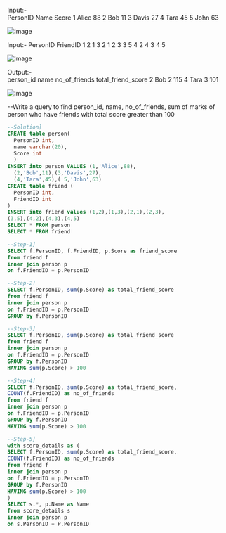 Input:-		
PersonID	Name	Score
1	Alice	88
2	Bob	11
3	Davis	27
4	Tara	45
5	John	63

![image](https://github.com/onkarbankar111/SQL-Practice/assets/164195447/8f1393d6-5742-4624-a496-bafd567bd4b7)

Input:-	
PersonID	FriendID
1	2
1	3
2	1
2	3
3	5
4	2
4	3
4	5

![image](https://github.com/onkarbankar111/SQL-Practice/assets/164195447/ff8f9637-5409-4d88-b10b-1d05ba71a37f)

Output:-			
person_id	name	no_of_friends	total_friend_score
2	Bob	2	115
4	Tara	3	101

![image](https://github.com/onkarbankar111/SQL-Practice/assets/164195447/2616040c-6e93-4204-8456-cee57243b6e9)

--Write a query to find person_id, name, no_of_friends, sum of marks of person
who have friends with total score greater than 100

```SQL
--Solution]
CREATE table person(
  PersonID int,
  name varchar(20),
  Score int
  )
INSERT into person VALUES (1,'Alice',88), 
  (2,'Bob',11),(3,'Davis',27), 
  (4,'Tara',45),( 5,'John',63)
CREATE table friend (
  PersonID int,
  FriendID int
)
INSERT into friend values (1,2),(1,3),(2,1),(2,3),
(3,5),(4,2),(4,3),(4,5)
SELECT * FROM person
SELECT * FROM friend

--Step-1]
SELECT f.PersonID, f.FriendID, p.Score as friend_score
from friend f 
inner join person p 
on f.FriendID = p.PersonID

--Step-2]
SELECT f.PersonID, sum(p.Score) as total_friend_score
from friend f 
inner join person p 
on f.FriendID = p.PersonID
GROUP by f.PersonID

--Step-3]
SELECT f.PersonID, sum(p.Score) as total_friend_score
from friend f 
inner join person p 
on f.FriendID = p.PersonID
GROUP by f.PersonID
HAVING sum(p.Score) > 100

--Step-4]
SELECT f.PersonID, sum(p.Score) as total_friend_score,
COUNT(f.FriendID) as no_of_friends
from friend f 
inner join person p 
on f.FriendID = p.PersonID
GROUP by f.PersonID
HAVING sum(p.Score) > 100

--Step-5]
with score_details as (
SELECT f.PersonID, sum(p.Score) as total_friend_score,
COUNT(f.FriendID) as no_of_friends
from friend f 
inner join person p 
on f.FriendID = p.PersonID
GROUP by f.PersonID
HAVING sum(p.Score) > 100
)
SELECT s.*, p.Name as Name
from score_details s 
inner join person p 
on s.PersonID = P.PersonID

```
